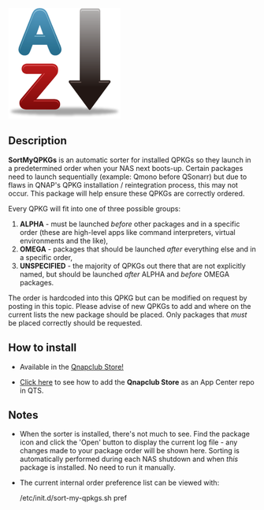 ![icon](images/sort-my-qpkgs-cs.png) 

## Description

**SortMyQPKGs** is an automatic sorter for installed QPKGs so they launch in a predetermined order when your NAS next boots-up. Certain packages need to launch sequentially (example: Qmono before QSonarr) but due to flaws in QNAP's QPKG installation / reintegration process, this may not occur. This package will help ensure these QPKGs are correctly ordered.

Every QPKG will fit into one of three possible groups:

1. **ALPHA** - must be launched *before* other packages and in a specific order (these are high-level apps like command interpreters, virtual environments and the like),
2. **OMEGA** - packages that should be launched *after* everything else and in a specific order,
3. **UNSPECIFIED** - the majority of QPKGs out there that are not explicitly named, but should be launched *after* ALPHA and *before* OMEGA packages. 

The order is hardcoded into this QPKG but can be modified on request by posting in this topic. Please advise of new QPKGs to add and where on the current lists the new package should be placed. Only packages that *must* be placed correctly should be requested.

## How to install

- Available in the [Qnapclub Store!](https://www.qnapclub.eu/index.php?act=detail&qpkg_id=508)

- [Click here](https://qnapclub.eu/index.php?act=howto) to see how to add the **Qnapclub Store** as an App Center repo in QTS.


## Notes

- When the sorter is installed, there's not much to see. Find the package icon and click the 'Open' button to display the current log file - any changes made to your package order will be shown here. Sorting is automatically performed during each NAS shutdown and when *this* package is installed. No need to run it manually.

- The current internal order preference list can be viewed with:

    /etc/init.d/sort-my-qpkgs.sh pref
